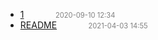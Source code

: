   - [1](1)<span style="padding-left:2em;color:orange"></span><span style="color:gray;font-size:.8em;padding-left:2em">2020-09-10 12:34</span>
  - [README]()<span style="padding-left:2em;color:orange"></span><span style="color:gray;font-size:.8em;padding-left:2em">2021-04-03 14:55</span>
